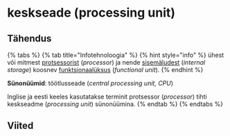 # keskseade \(processing unit\)

## Tähendus

{% tabs %}
{% tab title="Infotehnoloogia" %}
{% hint style="info" %}
ühest või mitmest [protsessorist](protsessor-processor.md) \(_processor_\) ja nende [sisemäludest](sisemaelu-internal-storage.md) \(_internal storage_\) koosnev [funktsionaalüksus](funktsionaalueksus-functional-unit.md) \(_functional unit_\).
{% endhint %}

**Sünonüümid**: töötlusseade \(_central processing unit, CPU_\)

Inglise ja eesti keeles kasutatakse terminit protsessor \(_processor_\) tihti keskseadme \(_processing unit_\) sünonüümina.
{% endtab %}
{% endtabs %}

## Viited

